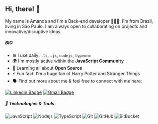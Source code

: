## Hi, there! 👋

My name is Amanda and I'm a Back-end developer 👩🏻‍💻. I'm from Brazil, living in São Paulo. I am always open to collaborating on projects and innovative/disruptive ideas. 


##### BIO


- ⚙️ I use daily: `.ts`, `.js`, `nodejs`, `typeorm`
- 🌍 I'm mostly active within the **JavaScript Community**
- 🌱 Learning all about **Open Source**
- ⚡️ Fun fact: I'm a huge fan of Harry Potter and Stranger Things
- 🗣️ Find out more about me & feel free to connect with me here:

[![Linkedin Badge](https://img.shields.io/badge/-Amanda-blue?style=flat-square&logo=Linkedin&logoColor=white&link=https://www.linkedin.com/in/amanda-carnevali-63aa29219/)](https://www.linkedin.com/in/amanda-carnevali-63aa29219/)
[![Gmail Badge](https://img.shields.io/badge/-amcarnevali92@gmail.com-c14438?style=flat-square&logo=Gmail&logoColor=white&link=mailto:amcarnevali92@gmail.com)](mailto:amcarnevali92@gmail.com)

##### 🔧 Technologies & Tools

![JavaScript](https://img.shields.io/badge/-JavaScript-black?style=flat-square&logo=javascript)
![Nodejs](https://img.shields.io/badge/-Nodejs-black?style=flat-square&logo=Node.js)
![TypeScript](https://img.shields.io/badge/-TypeScript-007ACC?style=flat-square&logo=typescript)
![Git](https://img.shields.io/badge/-Git-black?style=flat-square&logo=git)
![GitHub](https://img.shields.io/badge/-GitHub-181717?style=flat-square&logo=github)
![BitBucket](https://img.shields.io/badge/-BitBucket-darkblue?style=flat-square&logo=bitbucket)

